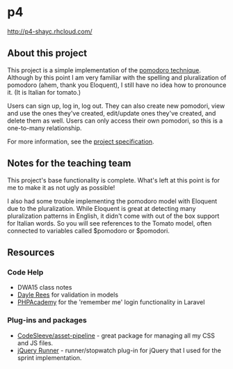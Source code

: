 # p4

http://p4-shayc.rhcloud.com/

## About this project

This project is a simple implementation of the [pomodoro technique](http://en.wikipedia.org/wiki/Pomodoro_Technique). Although by this point I am very familiar with the spelling and pluralization of pomodoro (ahem, thank you Eloquent), I still have no idea how to pronounce it. (It is Italian for tomato.)

Users can sign up, log in, log out. They can also create new pomodori, view and use the ones they've created, edit/update ones they've created, and delete them as well. Users can only access their own pomodori, so this is a one-to-many relationship.

For more information, see the [project specification](http://www.dwa15.com/Projects/P4).

## Notes for the teaching team

This project's base functionality is complete. What's left at this point is for me to make it as not ugly as possible!

I also had some trouble implementing the pomodoro model with Eloquent due to the pluralization. While Eloquent is great at detecting many pluralization patterns in English, it didn't come with out of the box support for Italian words. So you will see references to the Tomato model, often connected to variables called $pomodoro or $pomodori.

## Resources

### Code Help

* DWA15 class notes
* [Dayle Rees](http://daylerees.com/trick-validation-within-models) for validation in models
* [PHPAcademy](https://www.youtube.com/watch?v=hYUf6u_txhk) for the 'remember me' login functionality in Laravel

### Plug-ins and packages

* [CodeSleeve/asset-pipeline](https://github.com/CodeSleeve/asset-pipeline) - great package for managing all my CSS and JS files.
* [jQuery Runner](https://github.com/jylauril/jquery-runner) - runner/stopwatch plug-in for jQuery that I used for the sprint implementation.